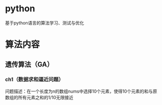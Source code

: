 # python
基于python语言的算法学习、测试与优化

# 算法内容
## 遗传算法（GA）
### ch1（数据求和逼近问题）
问题描述：在一个长度为n的数组nums中选择10个元素，使得10个元素的和与原数组的所有元素之和的1/10无限接近

